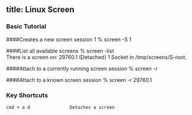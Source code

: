 title: Linux Screen
---

### Basic Tutorial

####Creates a new screen session 1
    % screen -S 1           

####List all available screens
    % screen -list          
    There is a screen on:
      29760.1 (Detached)
    1 Socket in /tmp/screens/S-root.

####Attach to a currently running screen session
    % screen -r             

####Attach to a known screen session
    % screen -r 29760.1     

### Key Shortcuts
    cmd + a d               Detaches a screen 
